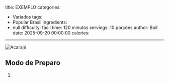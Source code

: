 title: EXEMPLO
categories:
  - Variados
tags:
  - Popular Brasil
ingredients:
  - null
difficulty: fácil
time: 120 minutos
servings: 10 porções
author: Boil
date: 2025-09-20 00:00:00
calories:
---
![Acarajé](/image/)

## Modo de Preparo
1. 